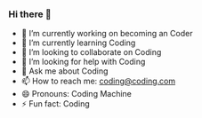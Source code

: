 ### Hi there 👋

- 🔭 I’m currently working on becoming an Coder
- 🌱 I’m currently learning Coding
- 👯 I’m looking to collaborate on Coding
- 🤔 I’m looking for help with Coding
- 💬 Ask me about Coding
- 📫 How to reach me: coding@coding.com
- 😄 Pronouns: Coding Machine
- ⚡ Fun fact: Coding

